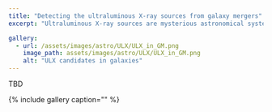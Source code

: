 ```yaml
---
title: "Detecting the ultraluminous X-ray sources from galaxy mergers"
excerpt: "Ultraluminous X-ray sources are mysterious astronomical systems are incredibly bright. In my master thesis, I performed a population study of this kind of sources found in specific type of galaxy system - galaxy mergers."

gallery:
  - url: /assets/images/astro/ULX/ULX_in_GM.png
    image_path: assets/images/astro/ULX/ULX_in_GM.png
    alt: "ULX candidates in galaxies"
---
```


TBD

{% include gallery caption="" %}


